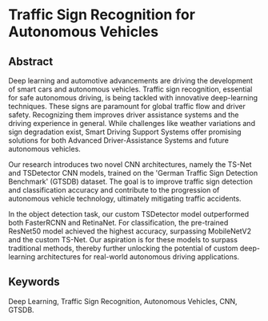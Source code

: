 # Traffic Sign Recognition for Autonomous Vehicles

## Abstract

Deep learning and automotive advancements are driving the development of smart cars and autonomous vehicles. Traffic sign recognition, essential for safe autonomous driving, is being tackled with innovative deep-learning techniques. These signs are paramount for global traffic flow and driver safety. Recognizing them improves driver assistance systems and the driving experience in general. While challenges like weather variations and sign degradation exist, Smart Driving Support Systems offer promising solutions for both Advanced Driver-Assistance Systems and future autonomous vehicles.

Our research introduces two novel CNN architectures, namely the TS-Net and TSDetector CNN models, trained on the 'German Traffic Sign Detection Benchmark' (GTSDB) dataset. The goal is to improve traffic sign detection and classification accuracy and contribute to the progression of autonomous vehicle technology, ultimately mitigating traffic accidents.

In the object detection task, our custom TSDetector model outperformed both FasterRCNN and RetinaNet. For classification, the pre-trained ResNet50 model achieved the highest accuracy, surpassing MobileNetV2 and the custom TS-Net. Our aspiration is for these models to surpass traditional methods, thereby further unlocking the potential of custom deep-learning architectures for real-world autonomous driving applications.

## Keywords

Deep Learning, Traffic Sign Recognition, Autonomous Vehicles, CNN, GTSDB.
